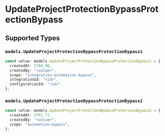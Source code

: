 # UpdateProjectProtectionBypassProtectionBypass


## Supported Types

### `models.UpdateProjectProtectionBypassProtectionBypass1`

```typescript
const value: models.UpdateProjectProtectionBypassProtectionBypass1 = {
  createdAt: 2784.96,
  createdBy: "<value>",
  scope: "integration-automation-bypass",
  integrationId: "<id>",
  configurationId: "<id>",
};
```

### `models.UpdateProjectProtectionBypassProtectionBypass2`

```typescript
const value: models.UpdateProjectProtectionBypassProtectionBypass2 = {
  createdAt: 3761.77,
  createdBy: "<value>",
  scope: "automation-bypass",
};
```

